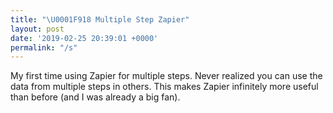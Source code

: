 ```yaml
---
title: "\U0001F918 Multiple Step Zapier"
layout: post
date: '2019-02-25 20:39:01 +0000'
permalink: "/s"
---
```

 My first time using Zapier for multiple steps. Never realized you can use the data from multiple steps in others. This makes Zapier infinitely more useful than before (and I was already a big fan). 
